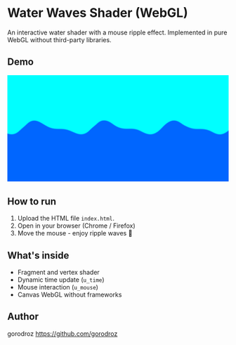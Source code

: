 # Water Waves Shader (WebGL)

An interactive water shader with a mouse ripple effect. Implemented in pure WebGL without third-party libraries.

## Demo
![demo screenshot](demoscreenshot.png)

## How to run

1. Upload the HTML file `index.html`.
2. Open in your browser (Chrome / Firefox)
3. Move the mouse - enjoy ripple waves 🌊

## What's inside

- Fragment and vertex shader
- Dynamic time update (`u_time`)
- Mouse interaction (`u_mouse`)
- Canvas WebGL without frameworks

## Author
gorodroz
https://github.com/gorodroz
